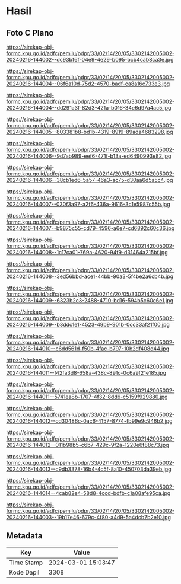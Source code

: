 # Hasil

## Foto C Plano

https://sirekap-obj-formc.kpu.go.id/adfc/pemilu/pdpr/33/02/14/20/05/3302142005002-20240216-144002--dc93bf6f-04e9-4e29-b095-bcb4cab8ca3e.jpg

https://sirekap-obj-formc.kpu.go.id/adfc/pemilu/pdpr/33/02/14/20/05/3302142005002-20240216-144004--06f6a10d-75d2-4570-badf-ca8a16c733e3.jpg

https://sirekap-obj-formc.kpu.go.id/adfc/pemilu/pdpr/33/02/14/20/05/3302142005002-20240216-144004--dd291a3f-82d3-421a-b016-34e6d97a4ac5.jpg

https://sirekap-obj-formc.kpu.go.id/adfc/pemilu/pdpr/33/02/14/20/05/3302142005002-20240216-144005--803381b8-bd1b-4319-8919-89ada4683298.jpg

https://sirekap-obj-formc.kpu.go.id/adfc/pemilu/pdpr/33/02/14/20/05/3302142005002-20240216-144006--9d7ab989-eef6-471f-b13a-ed6490993e82.jpg

https://sirekap-obj-formc.kpu.go.id/adfc/pemilu/pdpr/33/02/14/20/05/3302142005002-20240216-144006--38cb1ed6-5a57-46a3-ac75-d30aa6d5a5c4.jpg

https://sirekap-obj-formc.kpu.go.id/adfc/pemilu/pdpr/33/02/14/20/05/3302142005002-20240216-144007--030f3a97-a2f6-436a-9616-3c1e5987c55b.jpg

https://sirekap-obj-formc.kpu.go.id/adfc/pemilu/pdpr/33/02/14/20/05/3302142005002-20240216-144007--b9875c55-cd79-4596-a6e7-cd6892c60c36.jpg

https://sirekap-obj-formc.kpu.go.id/adfc/pemilu/pdpr/33/02/14/20/05/3302142005002-20240216-144008--1c17ca01-769a-4620-94f9-d31464a215bf.jpg

https://sirekap-obj-formc.kpu.go.id/adfc/pemilu/pdpr/33/02/14/20/05/3302142005002-20240216-144008--3ed56bbd-ace1-44bb-90a3-5f4be2a6cb4b.jpg

https://sirekap-obj-formc.kpu.go.id/adfc/pemilu/pdpr/33/02/14/20/05/3302142005002-20240216-144009--6323b2c3-2488-4710-bd16-594b5c60c6e1.jpg

https://sirekap-obj-formc.kpu.go.id/adfc/pemilu/pdpr/33/02/14/20/05/3302142005002-20240216-144009--b3ddc1e1-4523-49b9-901b-0cc33af21f00.jpg

https://sirekap-obj-formc.kpu.go.id/adfc/pemilu/pdpr/33/02/14/20/05/3302142005002-20240216-144010--c6dd561d-f50b-4fac-b797-10b2df408d44.jpg

https://sirekap-obj-formc.kpu.go.id/adfc/pemilu/pdpr/33/02/14/20/05/3302142005002-20240216-144011--f42fa3d8-658a-438c-891c-0c6a9f21e185.jpg

https://sirekap-obj-formc.kpu.go.id/adfc/pemilu/pdpr/33/02/14/20/05/3302142005002-20240216-144011--5741ea8b-1707-4f32-8dd6-c5159f929880.jpg

https://sirekap-obj-formc.kpu.go.id/adfc/pemilu/pdpr/33/02/14/20/05/3302142005002-20240216-144012--cd30486c-0ac6-4157-8774-fb99e9c946b2.jpg

https://sirekap-obj-formc.kpu.go.id/adfc/pemilu/pdpr/33/02/14/20/05/3302142005002-20240216-144012--011b98b5-c6b7-429c-9f2a-1220e6f88c73.jpg

https://sirekap-obj-formc.kpu.go.id/adfc/pemilu/pdpr/33/02/14/20/05/3302142005002-20240216-144013--c9db3378-16b4-4c5f-8a10-450703da39eb.jpg

https://sirekap-obj-formc.kpu.go.id/adfc/pemilu/pdpr/33/02/14/20/05/3302142005002-20240216-144014--4cab82e4-58d8-4ccd-bdfb-c1a08afe95ca.jpg

https://sirekap-obj-formc.kpu.go.id/adfc/pemilu/pdpr/33/02/14/20/05/3302142005002-20240216-144003--19b17e46-679c-4f80-a4d9-5a4dcb7b2e10.jpg


## Metadata

| Key        | Value               |
| ---------- | ------------------- |
| Time Stamp | 2024-03-01 15:03:47 |
| Kode Dapil | 3308                |



